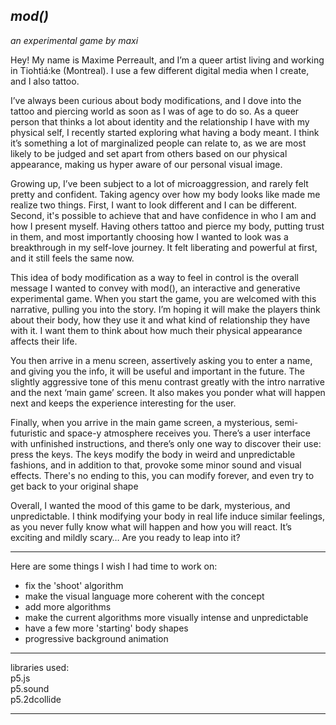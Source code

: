 ## _mod()_

_an experimental game by maxi_

Hey! My name is Maxime Perreault, and I’m a queer artist living and working in Tiohtiá:ke (Montreal). I use a few different digital media when I create, and I also tattoo.

I’ve always been curious about body modifications, and I dove into the tattoo and piercing world as soon as I was of age to do so. As a queer person that thinks a lot about identity and the relationship I have with my physical self, I recently started exploring what having a body meant. I think it’s something a lot of marginalized people can relate to, as we are most likely to be judged and set apart from others based on our physical appearance, making us hyper aware of our personal visual image.

Growing up, I’ve been subject to a lot of microaggression, and rarely felt pretty and confident. Taking agency over how my body looks like made me realize two things. First, I want to look different and I can be different. Second, it's possible to achieve that and have confidence in who I am and how I present myself. Having others tattoo and pierce my body, putting trust in them, and most importantly choosing how I wanted to look was a breakthrough in my self-love journey. It felt liberating and powerful at first, and it still feels the same now.

This idea of body modification as a way to feel in control is the overall message I wanted to convey with mod(), an interactive and generative experimental game. When you start the game, you are welcomed with this narrative, pulling you into the story. I’m hoping it will make the players think about their body, how they use it and what kind of relationship they have with it. I want them to think about how much their physical appearance affects their life.

You then arrive in a menu screen, assertively asking you to enter a name, and giving you the info, it will be useful and important in the future. The slightly aggressive tone of this menu contrast greatly with the intro narrative and the next ‘main game’ screen. It also makes you ponder what will happen next and keeps the experience interesting for the user.

Finally, when you arrive in the main game screen, a mysterious, semi-futuristic and space-y atmosphere receives you. There’s a user interface with unfinished instructions, and there’s only one way to discover their use: press the keys. The keys modify the body in weird and unpredictable fashions, and in addition to that, provoke some minor sound and visual effects. There's no ending to this, you can modify forever, and even try to get back to your original shape

Overall, I wanted the mood of this game to be dark, mysterious, and unpredictable. I think modifying your body in real life induce similar feelings, as you never fully know what will happen and how you will react. It’s exciting and mildly scary… Are you ready to leap into it?

---

Here are some things I wish I had time to work on:

- fix the 'shoot' algorithm
- make the visual language more coherent with the concept
- add more algorithms
- make the current algorithms more visually intense and unpredictable
- have a few more 'starting' body shapes
- progressive background animation

---

libraries used:  
p5.js  
p5.sound  
p5.2dcollide

---
